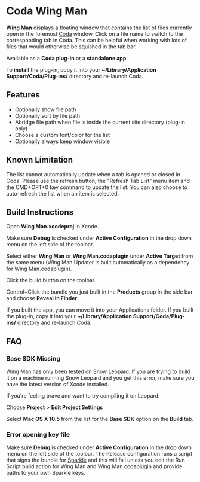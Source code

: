 Coda Wing Man 
=============

**Wing Man** displays a floating window that contains the list of files currently open in the foremost [Coda](http://panic.com/coda) window. Click on a file name to switch to the corresponding tab in Coda. This can be helpful when working with lots of files that would otherwise be squished in the tab bar.

Available as a **Coda plug-in** or a **standalone app**.

To **install** the plug-in, copy it into your **~/Library/Application Support/Coda/Plug-ins/** directory and re-launch Coda.

Features
--------
* Optionally show file path
* Optionally sort by file path
* Abridge file path when file is inside the current site directory (plug-in only)
* Choose a custom font/color for the list
* Optionally always keep window visible

Known Limitation
-----------------
The list cannot automatically update when a tab is opened or closed in Coda. Please use the refresh button, the "Refresh Tab List" menu item and the CMD+OPT+0 key command to update the list. You can also choose to auto-refresh the list when an item is selected.

Build Instructions
------------------
Open **Wing Man.xcodeproj** in Xcode.

Make sure **Debug** is checked under **Active Configuration** in the drop down menu on the left side of the toolbar.

Select either **Wing Man** or **Wing Man.codaplugin** under **Active Target** from the same menu (Wing Man Updater is built automatically as a dependency for Wing Man.codaplugin).

Click the build button on the toolbar.

Control+Click the bundle you just built in the **Products** group in the side bar and choose **Reveal in Finder**.

If you built the app, you can move it into your Applications folder. If you built the plug-in, copy it into your **~/Library/Application Support/Coda/Plug-ins/** directory and re-launch Coda.

FAQ
---

### Base SDK Missing ###

Wing Man has only been tested on Snow Leopard. If you are trying to build it on a machine running Snow Leopard and you get this error, make sure you have the latest version of Xcode installed.

If you're feeling brave and want to try compiling it on Leopard:

Choose **Project** > **Edit Project Settings** 

Select **Mac OS X 10.5** from the list for the **Base SDK** option on the **Build** tab.

### Error opening key file ###

Make sure **Debug** is checked under **Active Configuration** in the drop down menu on the left side of the toolbar. The Release configuration runs a script that signs the bundle for [Sparkle](http://sparkle.andymatuschak.org) and this will fail unless you edit the Run Script build action for Wing Man and Wing Man.codaplugin and provide paths to your own Sparkle keys.


